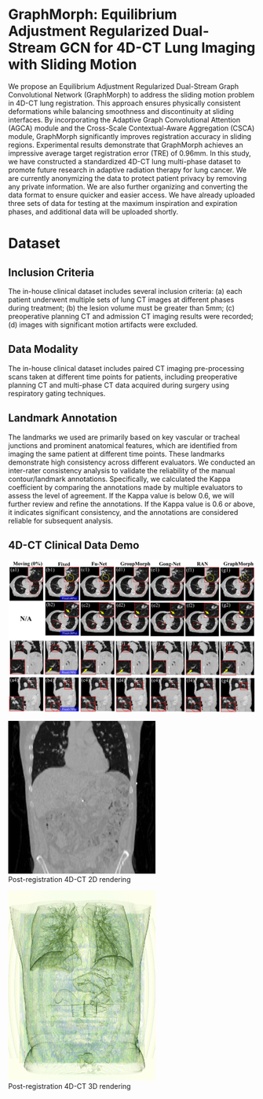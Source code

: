 # GraphMorph: Equilibrium Adjustment Regularized Dual-Stream GCN for 4D-CT Lung Imaging with Sliding Motion
We propose an Equilibrium Adjustment Regularized Dual-Stream Graph Convolutional Network (GraphMorph) to address the sliding motion problem in 4D-CT lung registration. This approach ensures physically consistent deformations while balancing smoothness and discontinuity at sliding interfaces. By incorporating the Adaptive Graph Convolutional Attention (AGCA) module and the Cross-Scale Contextual-Aware Aggregation (CSCA) module, GraphMorph significantly improves registration accuracy in sliding regions. Experimental results demonstrate that GraphMorph achieves an impressive average target registration error (TRE) of 0.96mm.
In this study, we have constructed a standardized 4D-CT lung multi-phase dataset to promote future research in adaptive radiation therapy for lung cancer. We are currently anonymizing the data to protect patient privacy by removing any private information. We are also further organizing and converting the data format to ensure quicker and easier access. We have already uploaded three sets of data for testing at the maximum inspiration and expiration phases, and additional data will be uploaded shortly.

# Dataset
## Inclusion Criteria
The in-house clinical dataset includes several inclusion criteria: (a) each patient underwent multiple sets of lung CT images at different phases during treatment; (b) the lesion volume must be greater than 5mm; (c) preoperative planning CT and admission CT imaging results were recorded; (d) images with significant motion artifacts were excluded.
## Data Modality
The in-house clinical dataset includes paired CT imaging pre-processing scans taken at different time points for patients, including preoperative planning CT and multi-phase CT data acquired during surgery using respiratory gating techniques.
## Landmark Annotation
The landmarks we used are primarily based on key vascular or tracheal junctions and prominent anatomical features, which are identified from imaging the same patient at different time points. These landmarks demonstrate high consistency across different evaluators.
We conducted an inter-rater consistency analysis to validate the reliability of the manual contour/landmark annotations. Specifically, we calculated the Kappa coefficient by comparing the annotations made by multiple evaluators to assess the level of agreement. If the Kappa value is below 0.6, we will further review and refine the annotations. If the Kappa value is 0.6 or above, it indicates significant consistency, and the annotations are considered reliable for subsequent analysis.
## 4D-CT Clinical Data Demo
<img src="https://github.com/computerAItest/GraphMorph/blob/main/GraphMorph/data/data_Demo.png?raw=true" width="900" alt="demo"/><br/>

<img src="https://github.com/computerAItest/GraphMorph/blob/main/GraphMorph/data/4d_slice_registered.gif?raw=true" width="300" alt="demo"/><br/>
Post-registration 4D-CT 2D rendering

<img src="https://github.com/computerAItest/GraphMorph/blob/main/GraphMorph/data/4d_volume_registered.gif?raw=true" width="300" alt="demo"/><br/>
Post-registration 4D-CT 3D rendering
